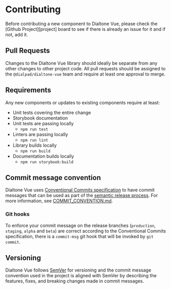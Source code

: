 # Contributing

Before contributing a new component to Dialtone Vue, please check the [Github Project][project] board to see if there is already an issue for it and if not, add it.

## Pull Requests

Changes to the Dialtone Vue library should ideally be separate from any other changes to other project code. All pull requests should be assigned to the `@dialpad/dialtone-vue` team and require at least one approval to merge.

## Requirements

Any new components or updates to existing components require at least:

- Unit tests covering the entire change
- Storybook documentation
- Unit tests are passing locally
  - `npm run test`
- Linters are passing locally
  - `npm run lint`
- Library builds locally
  - `npm run build`
- Documentation builds locally
  - `npm run storybook:build`

## Commit message convention

Dialtone Vue uses [Conventional Commits specification](https://www.conventionalcommits.org/en/v1.0.0/) to have commit messages that can be used as part of the [semantic release process](RELEASING.md). For more information, see [COMMIT_CONVENTION.md](.github/COMMIT_CONVENTION.md).

### Git hooks

To enforce your commit message on the release branches (`production`, `staging`, `alpha` and `beta`) are correct according to the Conventional Commits specification, there is a `commit-msg` git hook that will be invoked by `git commit`.

## Versioning

Dialtone Vue follows [SemVer](https://semver.org/) for versioning and the commit message convention used in the project is aligned with SemVer by describing the features, fixes, and breaking changes made in commit messages.